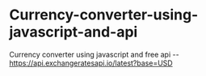 # Currency-converter-using-javascript-and-api
Currency converter using javascript and free api 
-- https://api.exchangeratesapi.io/latest?base=USD
